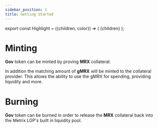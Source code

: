 ```yaml
---
sidebar_position: 1
title: Getting Started
---
```


export const Highlight = ({children, color}) => (
<span
style={{color}}>
{children}
</span>
);

# Minting

<Highlight color="#bf96c6">**Gov**</Highlight> token can be minted by proving <Highlight color="#bf96c6">**MRX**</Highlight> collateral.

In addition the matching amount of <Highlight color="#bf96c6">**gMRX**</Highlight> will be minted to the collateral provider. This allows the ability to use the gMRX for spending, providing liquidity and more.

# Burning

<Highlight color="#bf96c6">**Gov**</Highlight> token can be burned in order to release the <Highlight color="#bf96c6">**MRX**</Highlight> collateral back into the Metrix LGP's built in liquidity pool.
